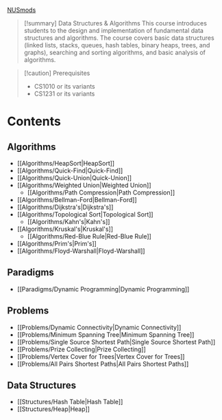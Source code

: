 [NUSmods](https://nusmods.com/courses/CS2040S)

> [!summary] Data Structures & Algorithms 
> This course introduces students to the design and implementation of fundamental data structures and algorithms. The course covers basic data structures (linked lists, stacks, queues, hash tables, binary heaps, trees, and graphs), searching and sorting algorithms, and basic analysis of algorithms.

> [!caution] Prerequisites
> - CS1010 or its variants
> - CS1231 or its variants

# Contents

## Algorithms

- [[Algorithms/HeapSort|HeapSort]]
- [[Algorithms/Quick-Find|Quick-Find]]
- [[Algorithms/Quick-Union|Quick-Union]]
- [[Algorithms/Weighted Union|Weighted Union]]
	- [[Algorithms/Path Compression|Path Compression]]
- [[Algorithms/Bellman-Ford|Bellman-Ford]]
- [[Algorithms/Dijkstra's|Dijkstra's]]
- [[Algorithms/Topological Sort|Topological Sort]]
	- [[Algorithms/Kahn's|Kahn's]]
- [[Algorithms/Kruskal's|Kruskal's]]
	- [[Algorithms/Red-Blue Rule|Red-Blue Rule]]
- [[Algorithms/Prim's|Prim's]]
- [[Algorithms/Floyd-Warshall|Floyd-Warshall]] 

## Paradigms

- [[Paradigms/Dynamic Programming|Dynamic Programming]]

## Problems

- [[Problems/Dynamic Connectivity|Dynamic Connectivity]]
- [[Problems/Minimum Spanning Tree|Minimum Spanning Tree]]
- [[Problems/Single Source Shortest Path|Single Source Shortest Path]]
- [[Problems/Prize Collecting|Prize Collecting]]
- [[Problems/Vertex Cover for Trees|Vertex Cover for Trees]]
- [[Problems/All Pairs Shortest Paths|All Pairs Shortest Paths]]

## Data Structures

- [[Structures/Hash Table|Hash Table]]
- [[Structures/Heap|Heap]]